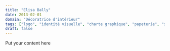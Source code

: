 ```yaml
---
title: "Elisa Bally"
date: 2013-02-01
domain: "Décoratrice d'intérieur"
tags: ["logo", "identité visuelle", "charte graphique", "papeterie", "site Internet"]
draft: false
---
```

Put your content here

